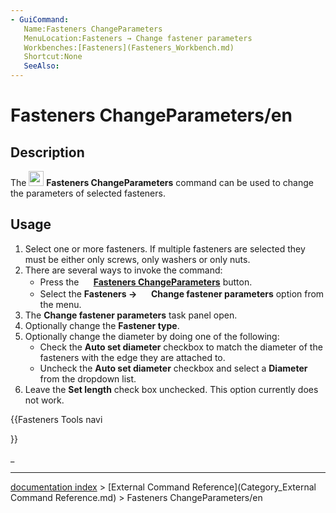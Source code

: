 ```yaml
---
- GuiCommand:
   Name:Fasteners ChangeParameters
   MenuLocation:Fasteners → Change fastener parameters
   Workbenches:[Fasteners](Fasteners_Workbench.md)
   Shortcut:None
   SeeAlso:
---
```


# Fasteners ChangeParameters/en

## Description

The <img alt="" src=images/Fasteners_ChangeParameters.svg  style="width:24px;"> **Fasteners ChangeParameters** command can be used to change the parameters of selected fasteners.

## Usage

1.  Select one or more fasteners. If multiple fasteners are selected they must be either only screws, only washers or only nuts.
2.  There are several ways to invoke the command:
    -   Press the **<img src="images/Fasteners_ChangeParameters.svg" width=16px> [Fasteners ChangeParameters](Fasteners_ChangeParameters.md)** button.
    -   Select the **Fasteners → <img src="images/Fasteners_ChangeParameters.svg" width=16px> Change fastener parameters** option from the menu.
3.  The **Change fastener parameters** task panel open.
4.  Optionally change the **Fastener type**.
5.  Optionally change the diameter by doing one of the following:
    -   Check the **Auto set diameter** checkbox to match the diameter of the fasteners with the edge they are attached to.
    -   Uncheck the **Auto set diameter** checkbox and select a **Diameter** from the dropdown list.
6.  Leave the **Set length** check box unchecked. This option currently does not work.





{{Fasteners Tools navi

}} 

_

---
[documentation index](../README.md) > [External Command Reference](Category_External Command Reference.md) > Fasteners ChangeParameters/en
